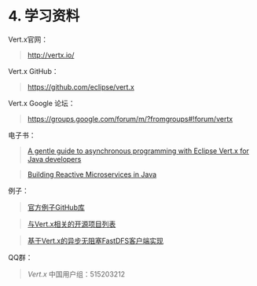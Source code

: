 # 4. 学习资料

Vert.x官网：
> http://vertx.io/

Vert.x GitHub：
> https://github.com/eclipse/vert.x

Vert.x Google 论坛：
> https://groups.google.com/forum/m/?fromgroups#!forum/vertx

电子书：
> [A gentle guide to asynchronous programming with Eclipse Vert.x for Java developers](http://vertx.io/docs/guide-for-java-devs/guide-for-java-devs.pdf)

> [Building Reactive Microservices in Java](https://developers.redhat.com/download-manager/file/building_reactive_microservices_in_java.pdf)

例子：
> [官方例子GitHub库](https://github.com/vert-x3/vertx-examples)

> [与Vert.x相关的开源项目列表](https://github.com/vert-x3/vertx-awesome)

> [基于Vert.x的异步无阻塞FastDFS客户端实现](https://github.com/gengteng/vertx-fastdfs-client)

QQ群：
> *Vert.x* 中国用户组：515203212
